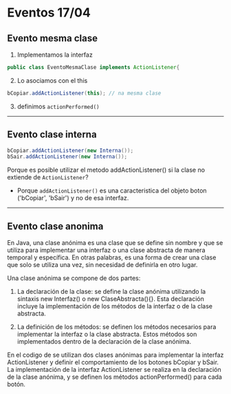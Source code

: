 # Eventos 17/04

## Evento mesma clase

1. Implementamos la interfaz

```java
public class EventoMesmaClase implements ActionListener{
```

2. Lo asociamos con el this

```java
bCopiar.addActionListener(this); // na mesma clase
```

3. definimos `actionPerformed()`

---------

## Evento clase interna

```java
bCopiar.addActionListener(new Interna());
bSair.addActionListener(new Interna());
```

Porque es posible utilizar el metodo addActionListener() si la clase no extiende 
de `ActionListener`?

* Porque `addActionListener()` es una caracteristica del objeto boton ('bCopiar', 'bSair')
y no de esa interfaz.

-------

## Evento clase anonima

En Java, una clase anónima es una clase que se define sin nombre y que se utiliza 
para implementar una interfaz o una clase abstracta de manera temporal y específica. 
En otras palabras, es una forma de crear una clase que solo se utiliza una vez, 
sin necesidad de definirla en otro lugar.

Una clase anónima se compone de dos partes:

1. La declaración de la clase: se define la clase anónima utilizando 
la sintaxis new Interfaz() o new ClaseAbstracta(){}. 
Esta declaración incluye la implementación de los métodos de la interfaz o de la clase abstracta.

2. La definición de los métodos: se definen los métodos necesarios 
para implementar la interfaz o la clase abstracta. Estos métodos son implementados 
dentro de la declaración de la clase anónima.

En el codigo de se utilizan dos clases anónimas para implementar la interfaz ActionListener 
y definir el comportamiento de los botones bCopiar y bSair. 
La implementación de la interfaz ActionListener se realiza en la declaración de la clase anónima, 
y se definen los métodos actionPerformed() para cada botón.
